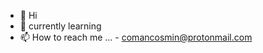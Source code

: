 - 👋 Hi
- 🌱 currently learning
- 📫 How to reach me ... - comancosmin@protonmail.com

<!---
Coman95/Coman95 is a ✨ special ✨ repository because its `README.md` (this file) appears on your GitHub profile.
You can click the Preview link to take a look at your changes.
--->

